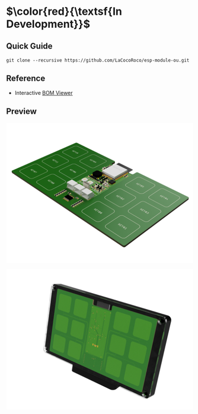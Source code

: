 # $\color{red}{\textsf{In Development}}$

## Quick Guide

```
git clone --recursive https://github.com/LaCocoRoco/esp-module-ou.git
```

## Reference

- Interactive [BOM Viewer](https://htmlpreview.github.io/?https://github.com/LaCocoRoco/esp-module-ou/blob/main/pcb/bom/esp-module-ou.html)

## Preview

![function_graphic](images/esp-module-ou-pcb.png)

![function_graphic](images/esp-module-ou.png)
